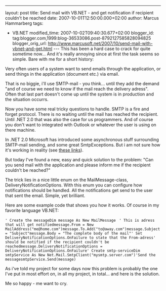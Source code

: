 ---
layout: post
title: Send mail with VB.NET - and get notification if
recipient couldn't be reached
date: 2007-10-01T12:50:00.000+02:00
author: Marcus Hammarberg
tags:
  - VB.NET
modified_time: 2007-10-02T09:40:30.677+02:00
blogger_id: tag:blogger.com,1999:blog-36533086.post-8792127585828094825
blogger_orig_url: http://www.marcusoft.net/2007/10/send-mail-with-vbnet-and-get.html ---
This has been a hard case to crack for quite sometime now... And it's
really annoying since at first the task seems so simple. Bare with me
for a short history:

Very often users of a system want to send emails through the
application, or send things in the application (document etc.) via
email.

That is no biggie, i'll use SMTP-mail - you think... until they add the
demand "and of course we need to know if the mail reach the delivery
adress". Often that last part doesn't come up until the system is in
production and the situation occurrs.

Now you have some real tricky questions to handle. SMTP is a fire and
forget protocol. There is no waiting until the mail has reached the
recipient. Until .NET 2.0 that was also the case for us programmers. And
of course you don't want to integrated with Outlook or whatever the user
is using on there machine.

In .NET 2.0 Microsoft has introduced some asynchronous stuff surrounding
SMTP-mail sending, and some great SmtpExceptions. But i am not sure how
it's working in reality (see [these
links](http://www.google.se/search?hl=sv&sa=X&oi=spell&resnum=0&ct=result&cd=1&q=.net+2.0+SmtpFailedRecipientsException+occurred&spell=1)).

But today I've found a new, easy and quick solution to the problem: "Can
you send mail with the application and please inform me if the recipient
couldn't be reached?"

The trick lies in a nice little enum on the MailMessage-class,
DeliveryNotificationOptions. With this enum you can configure how
notifications should be handled. All the notifications get send to the
user that sent the email. Simple, yet brilliant.

Here are some example code that shows you how it works. Of course in my
favorite language VB.NET:


<div>

`' Create the messageDim message As New MailMessage `
`' This is adress that will get notifiedmessage.From = New MailAddress("me@home.com")message.To.Add("to@away.com")message.Subject = "Subject"message.Body = "The complete body of the mail"' Set DeliveryNotificationOptions.OnFailure to state that the From-adress' should be notified if the recipient couldn't be reachedmessage.DeliveryNotificationOptions = DeliveryNotificationOptions.OnFailure' Create smtp-serviceDim smtpService As New Net.Mail.SmtpClient("mysmtp.server.com")'Send the messagesmtpService.Send(message)`

</div>


As i've told my project for some days now this problem is probably the
one I've put in most effort on, in all my project, in total... and here
is the solution.

Me so happy - me want to cry.

<span class="small">
